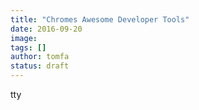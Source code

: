 ```yaml
---
title: "Chromes Awesome Developer Tools"
date: 2016-09-20
image: 
tags: []
author: tomfa
status: draft
---
```


tty

